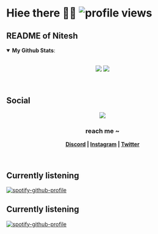 # Hiee there 👋👻 ![profile views](https://profile-counter.glitch.me/en-25/count.svg)
## README of Nitesh
<details open>
 <summary><b>My Github Stats</b>: </summary>
<br>
<p align = "center">
  <img src = "https://github-readme-stats.vercel.app/api?username=en-25&count_private=true&show_icons=true&theme=tokyonight&line_height=25">
  <img src = "https://github-readme-stats.vercel.app/api/top-langs/?username=en-25&layout=compact&theme=midnight-purple">
</p>
</details>
<br>

## Social
<p align="center"><img src="https://lanyard-profile-readme.vercel.app/api/795547838767300648"></p>

<p align="center"><strong>
<h3 align="center">reach me ~</h3>
<p align="center"><a href="https://discord.com/users/795547838767300648">Discord</a> | <a href="https://www.instagram.com/__the_game_is_on_">Instagram</a> | <a href="https://twitter.com/notanerd_5">Twitter</a></strong></p>
<br>

## Currently listening
[![spotify-github-profile](https://spotify-github-profile.vercel.app/api/view?uid=31rkqruaxwvfyzbf6g7x2u6xhb6i&cover_image=true&theme=default&bar_color=6421b5&bar_color_cover=true)](https://spotify-github-profile.vercel.app/api/view?uid=31rkqruaxwvfyzbf6g7x2u6xhb6i&redirect=true)

## Currently listening
[![spotify-github-profile](https://spotify-github-profile.vercel.app/api/view?uid=31rkqruaxwvfyzbf6g7x2u6xhb6i&cover_image=true&theme=novatorem&bar_color=6421b5&bar_color_cover=true)](https://spotify-github-profile.vercel.app/api/view?uid=31rkqruaxwvfyzbf6g7x2u6xhb6i&redirect=true)
